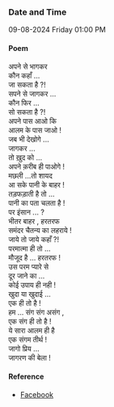 ### Date and Time

09-08-2024 Friday 01:00 PM

#### Poem

अपने से भागकर  <br />
कौन कहाँ ... <br />
जा सकता है ?! <br />
सपने से जागकर ... <br />
कौन फिर ... <br />
सो सकता है ?! <br />
अपने पास आओ कि  <br />
आलम के पास जाओ ! <br />
जब भी देखोगे ... <br />
जागकर ... <br />
तो ख़ुद को ...  <br />
अपने क़रीब ही पाओगे ! <br />
मछली ...तो शायद  <br />
आ सके पानी के बाहर ! <br />
तड़फड़ाती है तो ...  <br />
पानी का पता चलता है ! <br />
पर इंसान ... ? <br />
भीतर बाहर , हरतरफ  <br />
समंदर चैतन्य का लहराये ! <br />
जाये तो जाये कहाँ ?! <br />
परमात्मा ही तो ... <br />
मौजूद है ... हरतरफ ! <br />
उस परम प्यारे से  <br />
दूर जाने का ...  <br />
कोई उपाय ही नही ! <br />
खुदा या खुदाई ...  <br />
एक ही तो है ! <br />
हम ... संग संग असंग , <br />
एक संग ही तो है ! <br />
ये सारा आलम ही है  <br />
एक संगम तीर्थ ! <br />
जागो प्रिय ... <br />
जागरण की बेला !

#### Reference

* [Facebook](https://www.facebook.com/share/v/JaNR16cybQVSQKjz/?mibextid=FQVVTg)
